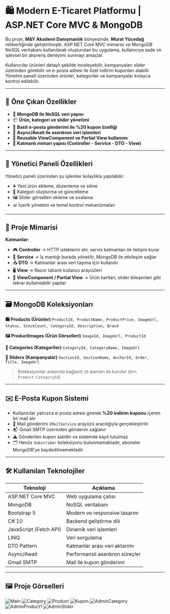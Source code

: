 # 🛍️ Modern E-Ticaret Platformu | ASP.NET Core MVC & MongoDB

Bu proje, **M&Y Akademi Danışmanlık** bünyesinde, **Murat Yücedağ** rehberliğinde geliştirilmiştir.
ASP.NET Core MVC mimarisi ve MongoDB NoSQL veritabanı kullanılarak oluşturulan bu uygulama, kullanıcıya sade ve işlevsel bir alışveriş deneyimi sunmayı amaçlar.

Kullanıcılar ürünleri detaylı şekilde inceleyebilir, kampanyaları slider üzerinden görebilir ve e-posta adresi ile özel indirim kuponları alabilir.
Yönetim paneli üzerinden ürünler, kategoriler ve kampanyalar kolayca kontrol edilebilir.

---

## 🚀 Öne Çıkan Özellikler

* 🛒 **MongoDB ile NoSQL veri yapısı**
* 📦 **Ürün, kategori ve slider yönetimi**
* 💬 **Basit e-posta gönderimi ile %20 kupon özelliği**
* 🔄 **Async/Await ile asenkron veri işlemleri**
* 🧱 **Reusable ViewComponent ve Partial View kullanımı**
* 📐 **Katmanlı mimari yapısı (Controller - Service - DTO - View)**

---

## 🔐 Yönetici Paneli Özellikleri

Yönetici paneli üzerinden şu işlemler kolaylıkla yapılabilir:

* ➕ Yeni ürün ekleme, düzenleme ve silme
* 📁 Kategori oluşturma ve güncelleme
* 🖼️ Slider görselleri ekleme ve sıralama
* 📊 İçerik yönetimi ve temel kontrol mekanizmaları

---

## 🧩 Proje Mimarisi

**Katmanlar:**

* 🎮 **Controller** → HTTP isteklerini alır, servis katmanları ile iletişim kurar
* 🧠 **Service** → İş mantığı burada yönetilir, MongoDB ile etkileşim sağlar
* 📤 **DTO** → Katmanlar arası veri taşıma için kullanılır
* 🖥️ **View** → Razor tabanlı kullanıcı arayüzleri
* 🧷 **ViewComponent / Partial View** → Ürün kartları, slider bileşenleri gibi tekrar kullanılabilir yapılar

---

## 🗃️ MongoDB Koleksiyonları

**🛍️ Products (Ürünler)**
`ProductId, ProductName, ProductPrice, ImageUrl, Status, StockCount, CategoryId, Description, Brand`

**🖼️ ProductImages (Ürün Görselleri)**
`ImageId, ImageUrl, ProductId`

**📂 Categories (Kategoriler)**
`CategoryId, CategoryName, ImageUrl`

**🎯 Sliders (Kampanyalar)**
`SectionId, SectionName, AnchorId, Order, Title, ImageUrl`

> Koleksiyonlar arasında bağlantı `ID` alanları ile kurulur (örn. `Product.CategoryId`).

---

## ✉️ E-Posta Kupon Sistemi

* Kullanıcılar yalnızca e-posta adresi girerek **%20 indirim kuponu** içeren bir mail alır
* 📩 Mail gönderimi `IMailService` arayüzü aracılığıyla gerçekleştirilir
* 📬 Gmail SMTP üzerinden gönderim sağlanır
* ⚠️ Gönderilen kupon sabittir ve sistemde kayıt tutulmaz
* 🗂️ Henüz `Subscriber` koleksiyonu bulunmamaktadır, aboneler MongoDB’ye kaydedilmemektedir

---

## 🛠️ Kullanılan Teknolojiler

| Teknoloji              | Açıklama                       |
| ---------------------- | ------------------------------ |
| ASP.NET Core MVC       | Web uygulama çatısı            |
| MongoDB                | NoSQL veritabanı               |
| Bootstrap 5            | Modern ve responsive tasarım   |
| C# 10                  | Backend geliştirme dili        |
| JavaScript (Fetch API) | Dinamik veri işlemleri         |
| LINQ                   | Veri sorgulama                 |
| DTO Pattern            | Katmanlar arası veri aktarımı  |
| Async/Await            | Performanslı asenkron süreçler |
| Gmail SMTP             | Mail ile kupon gönderimi       |

---

## 🖼️ Proje Görselleri
![Main](https://github.com/user-attachments/assets/6a07fe98-4d41-4d98-baff-cd3c1aa92f4b)
![Category](https://github.com/user-attachments/assets/585457b2-7e85-405a-b07b-9fb1df7e7ded)
![Product](https://github.com/user-attachments/assets/8d04173e-adfb-4b92-9403-5cbc1938f369)
![Kupon](https://github.com/user-attachments/assets/1e783598-9180-41ad-9eba-6b02a3666e4d)
![AdminCategory](https://github.com/user-attachments/assets/8d4a6a5c-d069-4842-8df0-a0a596547bc3)
![AdminProduct1](https://github.com/user-attachments/assets/c9a22c4a-afbc-4393-9f75-e9a8122e02af)
![AdminSlider](https://github.com/user-attachments/assets/1436a9cc-3479-43b1-ae47-f06fe6c8d665)
